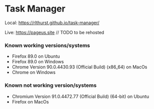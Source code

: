 # Task Manager
Local: https://rlthurst.github.io/task-manager/

Live: https://pageus.site
// TODO to be rehosted

### Known working versions/systems

- Firefox 89.0 on Ubuntu
- Firefox 89.0 on Windows
- Chrome Version 90.0.4430.93 (Official Build) (x86_64) on MacOs
- Chrome on Windows

### Known not working version/systems
- Chromium Version 91.0.4472.77 (Official Build) (64-bit) on Ubuntu
- Firefox on MacOs 
